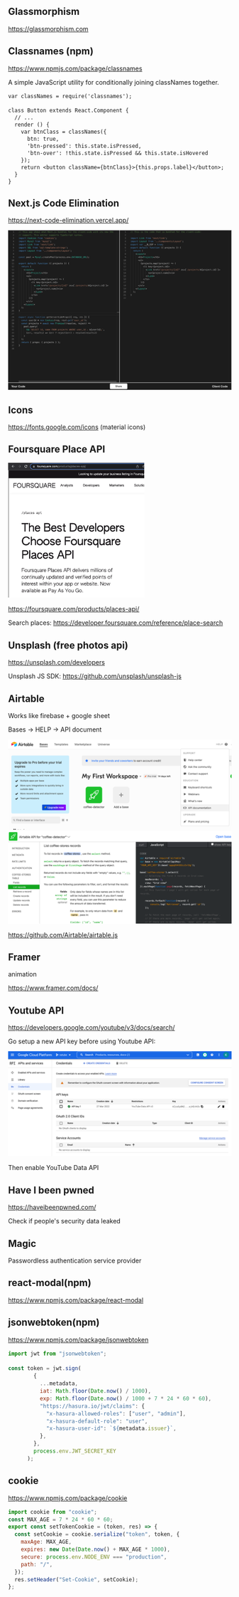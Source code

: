 ## Glassmorphism

https://glassmorphism.com

## Classnames (npm)

https://www.npmjs.com/package/classnames

A simple JavaScript utility for conditionally joining classNames together.

```react
var classNames = require('classnames');

class Button extends React.Component {
  // ...
  render () {
    var btnClass = classNames({
      btn: true,
      'btn-pressed': this.state.isPressed,
      'btn-over': !this.state.isPressed && this.state.isHovered
    });
    return <button className={btnClass}>{this.props.label}</button>;
  }
}
```

## Next.js Code Elimination

https://next-code-elimination.vercel.app/

<img src="Useful Tools.assets/Screen Shot 2022-03-19 at 12.10.43 PM.png" alt="Screen Shot 2022-03-19 at 12.10.43 PM" style="zoom:50%;" />

## Icons

https://fonts.google.com/icons (material icons)

## Foursquare Place API

<img src="Useful Tools.assets/Screen Shot 2022-03-20 at 1.44.20 PM.png" alt="Screen Shot 2022-03-20 at 1.44.20 PM" style="zoom:30%;" />

https://foursquare.com/products/places-api/

Search places: https://developer.foursquare.com/reference/place-search

## Unsplash (free photos api)

https://unsplash.com/developers

Unsplash JS SDK: https://github.com/unsplash/unsplash-js

## Airtable

Works like firebase + google sheet

Bases -> HELP -> API document

<img src="Useful Tools.assets/Screen Shot 2022-03-23 at 11.36.00 AM.png" alt="Screen Shot 2022-03-23 at 11.36.00 AM" style="zoom:50%;" />

<img src="Useful Tools.assets/Screen Shot 2022-03-23 at 11.38.11 AM.png" alt="Screen Shot 2022-03-23 at 11.38.11 AM" style="zoom:50%;" />

https://github.com/Airtable/airtable.js

## Framer

animation

https://www.framer.com/docs/

## Youtube API

https://developers.google.com/youtube/v3/docs/search/

Go setup a new API key before using Youtube API:

<img src="Useful Tools.assets/Screen Shot 2022-03-27 at 7.33.08 PM.png" alt="Screen Shot 2022-03-27 at 7.33.08 PM" style="zoom:50%;" />

Then enable YouTube Data API

## Have I been pwned

https://haveibeenpwned.com/

Check if people's security data leaked

## Magic

Passwordless authentication service provider

## react-modal(npm)

https://www.npmjs.com/package/react-modal

## jsonwebtoken(npm)

https://www.npmjs.com/package/jsonwebtoken

```js
import jwt from "jsonwebtoken";

const token = jwt.sign(
        {
          ...metadata,
          iat: Math.floor(Date.now() / 1000),
          exp: Math.floor(Date.now() / 1000 + 7 * 24 * 60 * 60),
          "https://hasura.io/jwt/claims": {
            "x-hasura-allowed-roles": ["user", "admin"],
            "x-hasura-default-role": "user",
            "x-hasura-user-id": `${metadata.issuer}`,
          },
        },
        process.env.JWT_SECRET_KEY
      );
```

## cookie

https://www.npmjs.com/package/cookie

```js
import cookie from "cookie";
const MAX_AGE = 7 * 24 * 60 * 60;
export const setTokenCookie = (token, res) => {
  const setCookie = cookie.serialize("token", token, {
    maxAge: MAX_AGE,
    expires: new Date(Date.now() + MAX_AGE * 1000),
    secure: process.env.NODE_ENV === "production",
    path: "/",
  });
  res.setHeader("Set-Cookie", setCookie);
};
```

